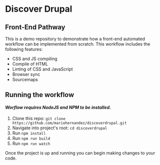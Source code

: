 # Discover Drupal
## Front-End Pathway

This is a demo repository to demonstrate how a front-end automated workflow can be implemented from scratch.  This workflow includes the following features:
- CSS and JS compiling
- Compile of HTML
- Linting of CSS and JavaScript
- Browser sync
- Sourcemaps

## Running the workflow
#### _Worflow requires NodeJS and NPM to be installed_.
1. Clone this repo: `git clone https://github.com/mariohernandez/discoverdrupal.git`
1. Navigate into project's root: `cd discoverdrupal`
1. Run `npm install`
1. Run `npm run build`
1. Run `npm run watch`

Once the project is up and running you can begin making changes to your code.
